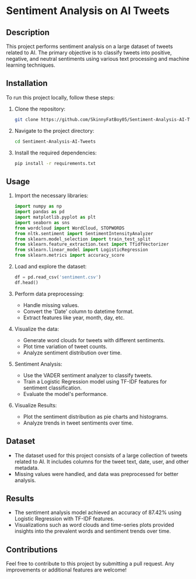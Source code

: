 # Sentiment Analysis on AI Tweets

## Description

This project performs sentiment analysis on a large dataset of tweets related to AI. The primary objective is to classify tweets into positive, negative, and neutral sentiments using various text processing and machine learning techniques.

## Installation

To run this project locally, follow these steps:

1. Clone the repository:
    ```bash
    git clone https://github.com/SkinnyFatBoy05/Sentiment-Analysis-AI-Tweets.git
    ```
2. Navigate to the project directory:
    ```bash
    cd Sentiment-Analysis-AI-Tweets
    ```
3. Install the required dependencies:
    ```bash
    pip install -r requirements.txt
    ```

## Usage

1. Import the necessary libraries:
    ```python
    import numpy as np
    import pandas as pd
    import matplotlib.pyplot as plt
    import seaborn as sns
    from wordcloud import WordCloud, STOPWORDS
    from nltk.sentiment import SentimentIntensityAnalyzer
    from sklearn.model_selection import train_test_split
    from sklearn.feature_extraction.text import TfidfVectorizer
    from sklearn.linear_model import LogisticRegression
    from sklearn.metrics import accuracy_score
    ```

2. Load and explore the dataset:
    ```python
    df = pd.read_csv('sentiment.csv')
    df.head()
    ```

3. Perform data preprocessing:
    - Handle missing values.
    - Convert the 'Date' column to datetime format.
    - Extract features like year, month, day, etc.

4. Visualize the data:
    - Generate word clouds for tweets with different sentiments.
    - Plot time variation of tweet counts.
    - Analyze sentiment distribution over time.

5. Sentiment Analysis:
    - Use the VADER sentiment analyzer to classify tweets.
    - Train a Logistic Regression model using TF-IDF features for sentiment classification.
    - Evaluate the model's performance.

6. Visualize Results:
    - Plot the sentiment distribution as pie charts and histograms.
    - Analyze trends in tweet sentiments over time.

## Dataset

- The dataset used for this project consists of a large collection of tweets related to AI. It includes columns for the tweet text, date, user, and other metadata.
- Missing values were handled, and data was preprocessed for better analysis.

## Results

- The sentiment analysis model achieved an accuracy of 87.42% using Logistic Regression with TF-IDF features.
- Visualizations such as word clouds and time-series plots provided insights into the prevalent words and sentiment trends over time.

## Contributions

Feel free to contribute to this project by submitting a pull request. Any improvements or additional features are welcome!
